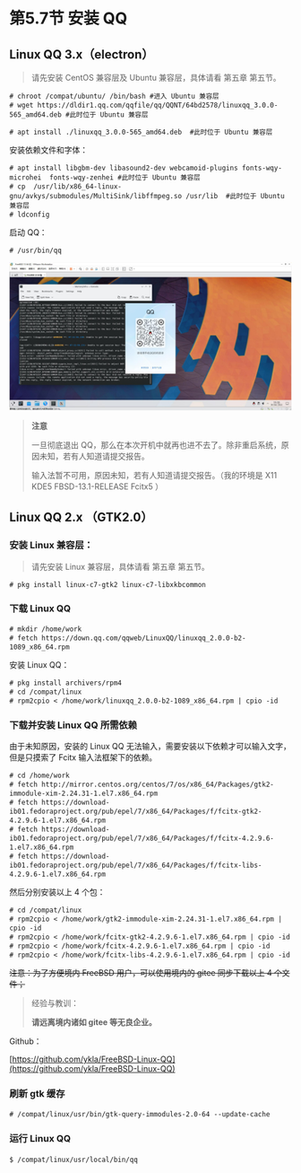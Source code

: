# 第5.7节 安装 QQ

## Linux QQ 3.x（electron）

> 请先安装 CentOS 兼容层及 Ubuntu 兼容层，具体请看 第五章 第五节。

```
# chroot /compat/ubuntu/ /bin/bash #进入 Ubuntu 兼容层
# wget https://dldir1.qq.com/qqfile/qq/QQNT/64bd2578/linuxqq_3.0.0-565_amd64.deb #此时位于 Ubuntu 兼容层
```

```
# apt install ./linuxqq_3.0.0-565_amd64.deb  #此时位于 Ubuntu 兼容层
```

安装依赖文件和字体：

```
# apt install libgbm-dev libasound2-dev webcamoid-plugins fonts-wqy-microhei  fonts-wqy-zenhei #此时位于 Ubuntu 兼容层
# cp  /usr/lib/x86_64-linux-gnu/avkys/submodules/MultiSink/libffmpeg.so /usr/lib  #此时位于 Ubuntu 兼容层
# ldconfig
```

启动 QQ：

```
# /usr/bin/qq
```

![](../.gitbook/assets/qq3.0.jpg)


> **注意**
>
> 一旦彻底退出 QQ，那么在本次开机中就再也进不去了。除非重启系统，原因未知，若有人知道请提交报告。
>
> 输入法暂不可用，原因未知，若有人知道请提交报告。（我的环境是 X11 KDE5 FBSD-13.1-RELEASE Fcitx5 ）

## Linux QQ 2.x （GTK2.0）

### **安装 Linux 兼容层：**

> 请先安装 Linux 兼容层，具体请看 第五章 第五节。

```
# pkg install linux-c7-gtk2 linux-c7-libxkbcommon
```

### 下载 Linux QQ

```
# mkdir /home/work
# fetch https://down.qq.com/qqweb/LinuxQQ/linuxqq_2.0.0-b2-1089_x86_64.rpm
```

安装 Linux QQ：

```
# pkg install archivers/rpm4
# cd /compat/linux
# rpm2cpio < /home/work/linuxqq_2.0.0-b2-1089_x86_64.rpm | cpio -id
```

### 下载并安装 Linux QQ 所需依赖

由于未知原因，安装的 Linux QQ 无法输入，需要安装以下依赖才可以输入文字，但是只摸索了 Fcitx 输入法框架下的依赖。

```
# cd /home/work
# fetch http://mirror.centos.org/centos/7/os/x86_64/Packages/gtk2-immodule-xim-2.24.31-1.el7.x86_64.rpm
# fetch https://download-ib01.fedoraproject.org/pub/epel/7/x86_64/Packages/f/fcitx-gtk2-4.2.9.6-1.el7.x86_64.rpm
# fetch https://download-ib01.fedoraproject.org/pub/epel/7/x86_64/Packages/f/fcitx-4.2.9.6-1.el7.x86_64.rpm
# fetch https://download-ib01.fedoraproject.org/pub/epel/7/x86_64/Packages/f/fcitx-libs-4.2.9.6-1.el7.x86_64.rpm
```

然后分别安装以上 4 个包：

```
# cd /compat/linux
# rpm2cpio < /home/work/gtk2-immodule-xim-2.24.31-1.el7.x86_64.rpm | cpio -id
# rpm2cpio < /home/work/fcitx-gtk2-4.2.9.6-1.el7.x86_64.rpm | cpio -id
# rpm2cpio < /home/work/fcitx-4.2.9.6-1.el7.x86_64.rpm | cpio -id
# rpm2cpio < /home/work/fcitx-libs-4.2.9.6-1.el7.x86_64.rpm | cpio -id
```

~~注意：为了方便境内 FreeBSD 用户，可以使用境内的 gitee 同步下载以上 4 个文件；~~

> 经验与教训：
>
> **请远离境内诸如 gitee 等无良企业。**

Github：

[https://github.com/ykla/FreeBSD-Linux-QQ](https://github.com/ykla/FreeBSD-Linux-QQ)

### 刷新 gtk 缓存

`# /compat/linux/usr/bin/gtk-query-immodules-2.0-64 --update-cache`

### 运行 Linux QQ

`$ /compat/linux/usr/local/bin/qq`
